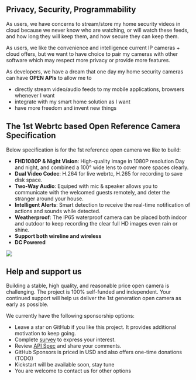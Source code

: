 ## Privacy, Security, Programmability

As users, we have concerns to stream/store my home security videos in cloud because we never know who are watching, or will watch these feeds, and how long they will keep them, and how secure they can keep them.

As users, we like the convenience and intelligence current IP cameras + cloud offers, but we want to have choice to pair my cameras with other software which may respect more privacy or provide more features.

As developers, we have a dream that one day my home security cameras can have **OPEN APIs** to allow me to
- directly stream video/audio feeds to my mobile applications, browsers whenever I want
- integrate with my smart home solution as I want
- have more freedom and invent new things

## The 1st Webrtc based Open Reference Camera Specification

Below specification is for the 1st reference open camera we like to build:
 - **FHD1080P & Night Vision**: High-quality image in 1080P resolution Day and night, and combined a 100° wide lens to cover more spaces clearly.
 - **Dual Video Codec**: H.264 for live webrtc, H.265 for recording to save disk space.
 - **Two-Way Audio**: Equiped with mic & speaker allows you to communicate with the welcomed guests remotely, and deter the stranger around your house.
 - **Intelligent Alerts**: Smart detection to receive the real-time notification of actions and sounds while detected.
 - **Weatherproof**: The IP65 waterproof camera can be placed both indoor and outdoor to keep recording the clear full HD images even rain or shine.
 - **Support both wireline and wireless**
 - **DC Powered**

 ![](/image/camera_poc.png)

 ## Help and support us

Building a stable, high quality, and reasonable price open camera is challenging. The project is 100% self-funded and independent. Your continued support will help us deliver the 1st generation open camera as early as possible.

We currently have the following sponsorship options:

- Leave a star on GitHub if you like this project. It provides additional motivation to keep going.
- Complete [survey](https://opencameras.github.io/page/survey) to express your interest.
- Review [API Spec](http://opencameras.github.io/api) and share your comments.
- GitHub Sponsors is priced in USD and also offers one-time donations (TODO)
- Kickstart will be available soon, stay tune
- You are welcome to contact us for other options